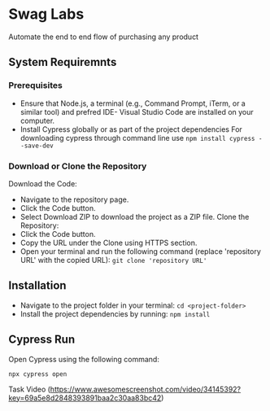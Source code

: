 
# Swag Labs

Automate the end to end flow of purchasing any product


## System Requiremnts
### Prerequisites

* Ensure that Node.js, a terminal (e.g., Command Prompt, iTerm, or a similar tool) and prefred IDE- Visual Studio Code are installed on your computer.
* Install Cypress globally or as part of the project dependencies
For downloading cypress through command line use 
`npm install cypress --save-dev`

### Download or Clone the Repository
Download the Code:
* Navigate to the repository page.
* Click the Code button.
* Select Download ZIP to download the project as a ZIP file.
Clone the Repository:
* Click the Code button.
* Copy the URL under the Clone using HTTPS section.
* Open your terminal and run the following command (replace 'repository URL' with the copied URL):
`git clone 'repository URL'`




## Installation

- Navigate to the project folder in your terminal:
`cd <project-folder>`
- Install the project dependencies by running:
`npm install`
## Cypress Run 
Open Cypress using the following command:

`npx cypress open`

Task Video
(https://www.awesomescreenshot.com/video/34145392?key=69a5e8d2848393891baa2c30aa83bc42)
